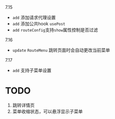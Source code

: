 7.15
- `add` 添加请求代理设置
- `add` 添加公共hook `usePost`
- `add` `routeConfig`支持`show`属性控制是否过滤

7.16 
- `update` `RouteMenu` 跳转页面时会自动更改当前菜单

7.17 
- `add` 支持子菜单设置

# TODO
1. 跳转详情页
2. 菜单收缩状态，可以悬浮显示子菜单
